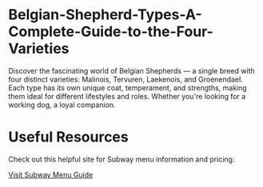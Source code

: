 # Belgian-Shepherd-Types-A-Complete-Guide-to-the-Four-Varieties
Discover the fascinating world of Belgian Shepherds — a single breed with four distinct varieties: Malinois, Tervuren, Laekenois, and Groenendael. Each type has its own unique coat, temperament, and strengths, making them ideal for different lifestyles and roles. Whether you're looking for a working dog, a loyal companion.
<!DOCTYPE html>
<html lang="en">
<head>
  <meta charset="UTF-8">
  <meta name="viewport" content="width=device-width, initial-scale=1">
  <title>Backlink Example</title>
</head>
<body>
  <h1>Useful Resources</h1>
  <p>Check out this helpful site for Subway menu information and pricing:</p>

  <a href="https://subwaymenuguide.com/" target="_blank" rel="dofollow">
    Visit Subway Menu Guide
  </a>
</body>
</html>
